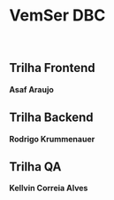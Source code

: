 # VemSer DBC
<br /> 

## Trilha Frontend
**Asaf Araujo**
<br />

## Trilha Backend
**Rodrigo Krummenauer**
<br />

## Trilha QA

**Kellvin Correia Alves**